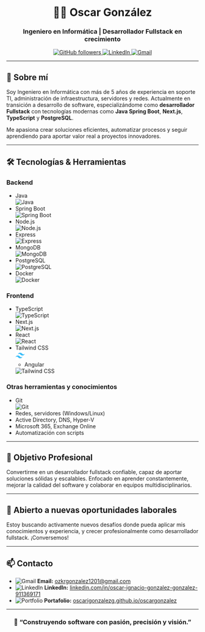 <h1 align="center">👨‍💻 Oscar González</h1>
<h3 align="center">Ingeniero en Informática | Desarrollador Fullstack en crecimiento</h3>

<p align="center">
  <a href="https://github.com/oscarigonzalezg" target="_blank" rel="noopener noreferrer">
    <img alt="GitHub followers" src="https://img.shields.io/github/followers/oscarigonzalezg?style=social" />
  </a>
  <a href="https://www.linkedin.com/in/oscar-ignacio-gonzalez-gonzalez-911369171/" target="_blank" rel="noopener noreferrer">
    <img alt="LinkedIn" src="https://img.shields.io/badge/-LinkedIn-blue?style=flat-square&logo=linkedin&logoColor=white" />
  </a>
  <a href="mailto:ozkrgonzalez1201@gmail.com" target="_blank" rel="noopener noreferrer">
    <img alt="Gmail" src="https://cdn.jsdelivr.net/gh/devicons/devicon/icons/google/google-original.svg" width="20" />
  </a>
</p>

---

## 🌟 Sobre mí

Soy Ingeniero en Informática con más de 5 años de experiencia en soporte TI, administración de infraestructura, servidores y redes. Actualmente en transición a desarrollo de software, especializándome como **desarrollador Fullstack** con tecnologías modernas como **Java Spring Boot**, **Next.js**, **TypeScript** y **PostgreSQL**.

Me apasiona crear soluciones eficientes, automatizar procesos y seguir aprendiendo para aportar valor real a proyectos innovadores.

---

## 🛠️ Tecnologías & Herramientas

### Backend  
- Java  
  <img alt="Java" src="https://cdn.jsdelivr.net/gh/devicons/devicon/icons/java/java-original.svg" width="24" />  
- Spring Boot  
  <img alt="Spring Boot" src="https://cdn.jsdelivr.net/gh/devicons/devicon/icons/spring/spring-original.svg" width="24" />  
- Node.js  
  <img alt="Node.js" src="https://cdn.jsdelivr.net/gh/devicons/devicon/icons/nodejs/nodejs-original.svg" width="24" />  
- Express  
  <img alt="Express" src="https://cdn.jsdelivr.net/gh/devicons/devicon/icons/express/express-original.svg" width="24" />  
- MongoDB  
  <img alt="MongoDB" src="https://cdn.jsdelivr.net/gh/devicons/devicon/icons/mongodb/mongodb-original.svg" width="24" />  
- PostgreSQL  
  <img alt="PostgreSQL" src="https://cdn.jsdelivr.net/gh/devicons/devicon/icons/postgresql/postgresql-original.svg" width="24" />  
- Docker  
  <img alt="Docker" src="https://cdn.jsdelivr.net/gh/devicons/devicon/icons/docker/docker-original.svg" width="24" />  

### Frontend  
- TypeScript  
  <img alt="TypeScript" src="https://cdn.jsdelivr.net/gh/devicons/devicon/icons/typescript/typescript-original.svg" width="24" />  
- Next.js  
  <img alt="Next.js" src="https://cdn.jsdelivr.net/gh/devicons/devicon/icons/nextjs/nextjs-original.svg" width="24" />  
- React  
  <img alt="React" src="https://cdn.jsdelivr.net/gh/devicons/devicon/icons/react/react-original.svg" width="24" />  
- Tailwind CSS  
  <img alt="Tailwind CSS" src="https://raw.githubusercontent.com/devicons/devicon/master/icons/tailwindcss/tailwindcss-original.svg" width="24" />
  - Angular  
  <img alt="Tailwind CSS" src="https://raw.https://github.com/devicons/devicon/blob/master/icons/angular/angular-original.svg" width="24" />  

### Otras herramientas y conocimientos  
- Git  
  <img alt="Git" src="https://cdn.jsdelivr.net/gh/devicons/devicon/icons/git/git-original.svg" width="24" />  
- Redes, servidores (Windows/Linux)  
- Active Directory, DNS, Hyper-V  
- Microsoft 365, Exchange Online  
- Automatización con scripts  

---

## 🎯 Objetivo Profesional

Convertirme en un desarrollador fullstack confiable, capaz de aportar soluciones sólidas y escalables. Enfocado en aprender constantemente, mejorar la calidad del software y colaborar en equipos multidisciplinarios.

---

## 💼 Abierto a nuevas oportunidades laborales

Estoy buscando activamente nuevos desafíos donde pueda aplicar mis conocimientos y experiencia, y crecer profesionalmente como desarrollador fullstack. ¡Conversemos!

---

## 📫 Contacto

- <img alt="Gmail" src="https://cdn.jsdelivr.net/gh/devicons/devicon/icons/google/google-original.svg" width="20" /> **Email:** [ozkrgonzalez1201@gmail.com](mailto:ozkrgonzalez1201@gmail.com)  
- <img alt="LinkedIn" src="https://cdn.jsdelivr.net/gh/devicons/devicon/icons/linkedin/linkedin-original.svg" width="20" /> **LinkedIn:** [linkedin.com/in/oscar-ignacio-gonzalez-gonzalez-911369171](https://www.linkedin.com/in/oscar-ignacio-gonzalez-gonzalez-911369171/)  
- <img alt="Portfolio" src="https://cdn.jsdelivr.net/gh/devicons/devicon/icons/github/github-original.svg" width="20" /> **Portafolio:** [oscarigonzalezg.github.io/oscargonzalez](https://oscarigonzalezg.github.io/oscargonzalez/)  

---

<div align="center">

### 🚀 “Construyendo software con pasión, precisión y visión.”

</div>


